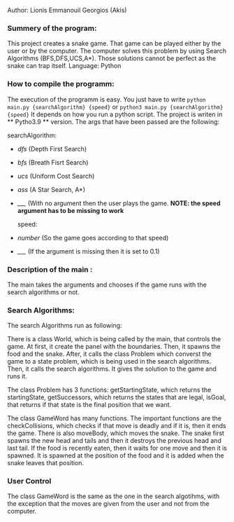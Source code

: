 Author: Lionis Emmanouil Georgios (Akis)

### Summery of the program:
  This project creates a snake game. That game can be played either by the user or by the computer. The computer solves this problem by using Search Algorithms (BFS,DFS,UCS,A*). Those solutions cannot be perfect as the snake can trap itself. Language: Python
 
### How to compile the programm:
  The execution of the programm is easy. You just have to write `python main.py {searchAlgorithm} {speed}` or `python3 main.py {searchAlgorithm} {speed}`
  It depends on how you run a python script. The project is writen in ** Pytho3.9 ** version. The args that have been passed are the following:
  
  searchAlgorithm:
  
- *dfs* (Depth First Search)
- *bfs* (Breath Fisrt Search)
- *ucs* (Uniform Cost Search)
- *ass* (A Star Search, A*)
- *___*    (With no argument then the user plays the game. **NOTE: the speed argument has to be missing to work**
    
   speed:
   
- *number* (So the game goes according to that speed)
- *___* (If the argument is missing then it is set to 0.1) 
  
### Description of the main :
  The main takes the arguments and chooses if the game runs with the search algorithms or not.
  
### Search Algorithms:
  The search Algorithms run as following:
  
  There is a class World, which is being called by the main, that controls the game. At first, it create the panel with the boundaries. Then, it spawns the food and the snake. After, it calls the class Problem which converst the game to a state problem, which is being used in the search algorithms. Then, it calls the search algorithms. It gives the solution to the game and runs it.

  The class Problem has 3 functions: 
    getStartingState, which returns the startingState, 
    getSuccessors, which returns the states that are legal, 
    isGoal, that returns if that state is the final position that we want.
  
  The class GameWord has many functions. The important functions are the checkCollisions, which checks if that move is deadly and if it is, then it ends the game. There is also moveBody, which moves the snake. The snake first spawns the new head and tails and then it destroys the previous head and last tail. If the food is recently eaten, then it waits for one move and then it is spawned. It is spawned at the position of the food and it is added when the snake leaves that position.

### User Control
  The class GameWord is the same as the one in the search algotihms, with the exception that the moves are given from the user and not from the computer.

